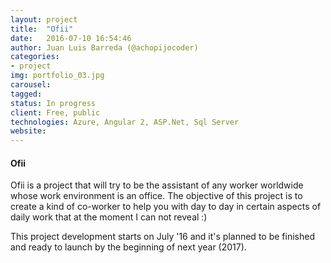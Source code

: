 ```yaml
---
layout: project
title:  "Ofii"
date:   2016-07-10 16:54:46
author: Juan Luis Barreda (@achopijocoder)
categories:
- project
img: portfolio_03.jpg
carousel:
tagged: 
status: In progress
client: Free, public
technologies: Azure, Angular 2, ASP.Net, Sql Server
website: 
---
```

#### Ofii
Ofii is a project that will try to be the assistant of any worker worldwide whose work environment is an office. The objective of this project is to create a kind of co-worker to help you with day to day in certain aspects of daily work that at the moment I can not reveal :)

This project development starts on July '16 and it's planned to be finished and ready to launch by the beginning of next year (2017).

